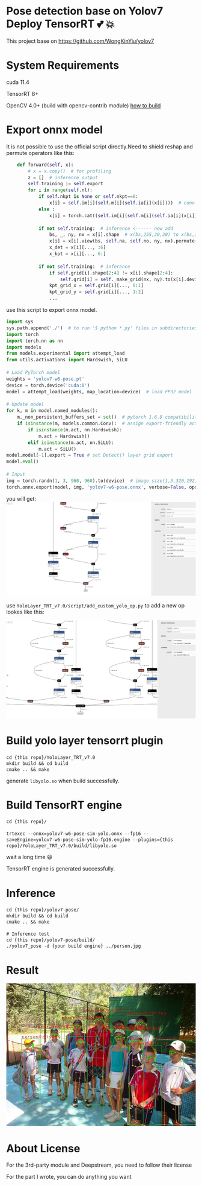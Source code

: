 <!--

 * @Description: YOLOv5 TensorRT
 * @Author: nanmi
 * @Date: 2021-11-22 16:55:35
 * @LastEditTime: 2021-11-22 16:55:35
 * @LastEditors: nanmi
 * @GitHub:github.com/nanmi
   -->

# Pose detection base on Yolov7 Deploy TensorRT :two_hearts: :collision:

This project base on https://github.com/WongKinYiu/yolov7


# System Requirements

cuda 11.4

TensorRT 8+

OpenCV 4.0+ (build with opencv-contrib module) [how to build](https://gist.github.com/nanmi/c5cc1753ed98d7e3482031fc379a3f3d#%E6%BA%90%E7%A0%81%E7%BC%96%E8%AF%91gpu%E7%89%88opencv)

# Export onnx model
It is not possible to use the official script directly.Need to shield reshap and permute operators like this:
```python
    def forward(self, x):
        # x = x.copy()  # for profiling
        z = []  # inference output
        self.training |= self.export
        for i in range(self.nl):
            if self.nkpt is None or self.nkpt==0:
                x[i] = self.im[i](self.m[i](self.ia[i](x[i])))  # conv
            else :
                x[i] = torch.cat((self.im[i](self.m[i](self.ia[i](x[i]))), self.m_kpt[i](x[i])), axis=1)

            if not self.training:  # inference <------ new add
                bs, _, ny, nx = x[i].shape  # x(bs,255,20,20) to x(bs,3,20,20,85)
                x[i] = x[i].view(bs, self.na, self.no, ny, nx).permute(0, 1, 3, 4, 2).contiguous()
                x_det = x[i][..., :6]
                x_kpt = x[i][..., 6:]

            if not self.training:  # inference
                if self.grid[i].shape[2:4] != x[i].shape[2:4]:
                    self.grid[i] = self._make_grid(nx, ny).to(x[i].device)
                kpt_grid_x = self.grid[i][..., 0:1]
                kpt_grid_y = self.grid[i][..., 1:2]
                ...
```

use this script to export onnx model.
```python
import sys
sys.path.append('./')  # to run '$ python *.py' files in subdirectories
import torch
import torch.nn as nn
import models
from models.experimental import attempt_load
from utils.activations import Hardswish, SiLU

# Load PyTorch model
weights = 'yolov7-w6-pose.pt'
device = torch.device('cuda:0')
model = attempt_load(weights, map_location=device)  # load FP32 model

# Update model
for k, m in model.named_modules():
    m._non_persistent_buffers_set = set()  # pytorch 1.6.0 compatibility
    if isinstance(m, models.common.Conv):  # assign export-friendly activations
        if isinstance(m.act, nn.Hardswish):
            m.act = Hardswish()
        elif isinstance(m.act, nn.SiLU):
            m.act = SiLU()
model.model[-1].export = True # set Detect() layer grid export
model.eval()

# Input
img = torch.randn(1, 3, 960, 960).to(device)  # image size(1,3,320,192) iDetection
torch.onnx.export(model, img, 'yolov7-w6-pose.onnx', verbose=False, opset_version=12, input_names=['images'])
```

you will get:
![](assets/1.jpg)

use `YoloLayer_TRT_v7.0/script/add_custom_yolo_op.py` to add a new op lookes like this:

![](assets/2.jpg) 


# Build yolo layer tensorrt plugin

```shell
cd {this repo}/YoloLayer_TRT_v7.0
mkdir build && cd build
cmake .. && make
```

generate `libyolo.so` when build successfully.

# Build TensorRT engine

```shell
cd {this repo}/

trtexec --onnx=yolov7-w6-pose-sim-yolo.onnx --fp16 --saveEngine=yolov7-w6-pose-sim-yolo-fp16.engine --plugins={this repo}/YoloLayer_TRT_v7.0/build/libyolo.so
```

wait a long time :satisfied:

TensorRT engine is generated successfully.


# Inference

```shell
cd {this repo}/yolov7-pose/
mkdir build && cd build
cmake .. && make 

# Inference test
cd {this repo}/yolov7-pose/build/
./yolov7_pose -d {your build engine} ../person.jpg
```

# Result
![](assets/_result.jpg)

# About License

For the 3rd-party module and Deepstream, you need to follow their license

For the part I wrote, you can do anything you want

